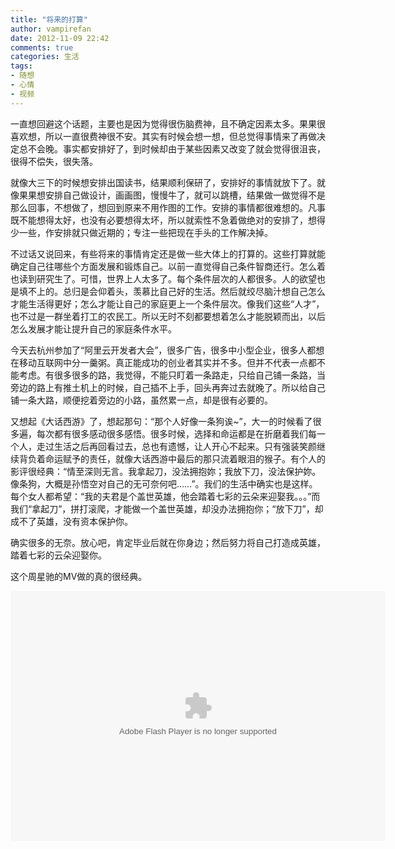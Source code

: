 ```yaml
---
title: "将来的打算"
author: vampirefan
date: 2012-11-09 22:42
comments: true
categories: 生活
tags: 
- 随想
- 心情
- 视频
---
```


一直想回避这个话题，主要也是因为觉得很伤脑费神，且不确定因素太多。果果很喜欢想，所以一直很费神很不安。其实有时候会想一想，但总觉得事情来了再做决定总不会晚。事实都安排好了，到时候却由于某些因素又改变了就会觉得很沮丧，很得不偿失，很失落。

<!-- more -->

就像大三下的时候想安排出国读书，结果顺利保研了，安排好的事情就放下了。就像果果想安排自己做设计，画画图，慢慢牛了，就可以跳槽，结果做一做觉得不是那么回事，不想做了，想回到原来不用作图的工作。安排的事情都很难想的。凡事既不能想得太好，也没有必要想得太坏，所以就索性不急着做绝对的安排了，想得少一些，作安排就只做近期的；专注一些把现在手头的工作解决掉。

不过话又说回来，有些将来的事情肯定还是做一些大体上的打算的。这些打算就能确定自己往哪些个方面发展和锻炼自己。以前一直觉得自己条件智商还行。怎么着也读到研究生了。可惜，世界上人太多了。每个条件层次的人都很多。人的欲望也是填不上的。总归是会仰着头，羡慕比自己好的生活。然后就绞尽脑汁想自己怎么才能生活得更好；怎么才能让自己的家庭更上一个条件层次。像我们这些“人才”，也不过是一群坐着打工的农民工。所以无时不刻都要想着怎么才能脱颖而出，以后怎么发展才能让提升自己的家庭条件水平。

今天去杭州参加了“阿里云开发者大会”，很多广告，很多中小型企业，很多人都想在移动互联网中分一羹粥。真正能成功的创业者其实并不多。但并不代表一点都不能考虑。有很多很多的路，我觉得，不能只盯着一条路走，只给自己铺一条路，当旁边的路上有推土机上的时候，自己插不上手，回头再奔过去就晚了。所以给自己铺一条大路，顺便挖着旁边的小路，虽然累一点，却是很有必要的。

又想起《大话西游》了，想起那句：“那个人好像一条狗诶~”，大一的时候看了很多遍，每次都有很多感动很多感悟。很多时候，选择和命运都是在折磨着我们每一个人，走过生活之后再回看过去，总也有遗憾，让人开心不起来。只有强装笑颜继续背负着命运赋予的责任，就像大话西游中最后的那只流着眼泪的猴子。有个人的影评很经典：“情至深则无言。我拿起刀，没法拥抱妳；我放下刀，没法保护妳。像条狗，大概是孙悟空对自己的无可奈何吧……”。我们的生活中确实也是这样。每个女人都希望：“我的夫君是个盖世英雄，他会踏着七彩的云朵来迎娶我。。。”而我们“拿起刀”，拼打滚爬，才能做一个盖世英雄，却没办法拥抱你；“放下刀”，却成不了英雄，没有资本保护你。

确实很多的无奈。放心吧，肯定毕业后就在你身边；然后努力将自己打造成英雄，踏着七彩的云朵迎娶你。

这个周星驰的MV做的真的很经典。

<center><embed src="http://player.youku.com/player.php/sid/XMjYxNTA3NTU2/v.swf" allowFullScreen="true" quality="high" width="600" height="400" align="middle" allowScriptAccess="always" type="application/x-shockwave-flash"></center>


